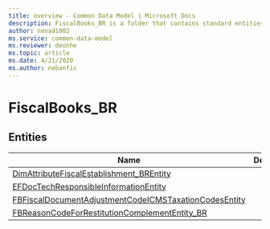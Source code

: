 ```yaml
---
title: overview - Common Data Model | Microsoft Docs
description: FiscalBooks_BR is a folder that contains standard entities related to the Common Data Model.
author: nenad1002
ms.service: common-data-model
ms.reviewer: deonhe
ms.topic: article
ms.date: 4/21/2020
ms.author: nebanfic
---
```


# FiscalBooks_BR


## Entities

|Name|Description|
|---|---|
|[DimAttributeFiscalEstablishment_BREntity](DimAttributeFiscalEstablishment_BREntity.md)||
|[EFDocTechResponsibleInformationEntity](EFDocTechResponsibleInformationEntity.md)||
|[FBFiscalDocumentAdjustmentCodeICMSTaxationCodesEntity](FBFiscalDocumentAdjustmentCodeICMSTaxationCodesEntity.md)||
|[FBReasonCodeForRestitutionComplementEntity_BR](FBReasonCodeForRestitutionComplementEntity_BR.md)||
